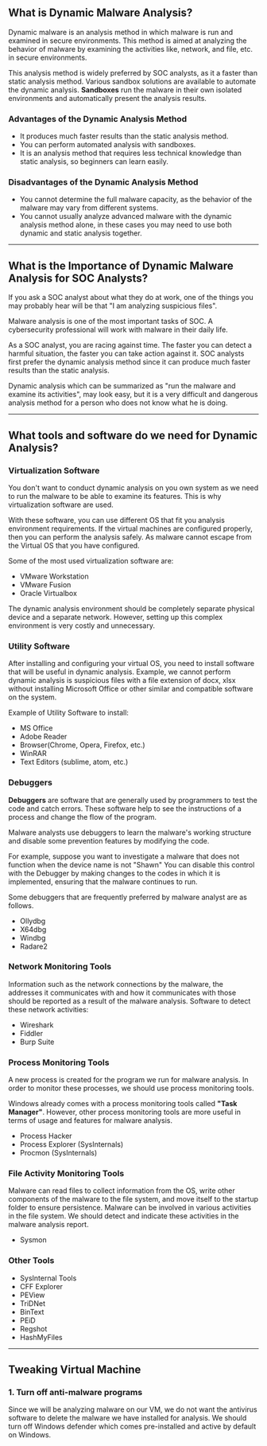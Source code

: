 ```toc
```

## What is Dynamic Malware Analysis?
Dynamic malware is an analysis method in which malware is run and examined in secure environments. This method is aimed at analyzing the behavior of malware by examining the activities like, network, and file, etc. in secure environments.

This analysis method is widely preferred by SOC analysts, as it a faster than static analysis method. Various sandbox solutions are available to automate the dynamic analysis. **Sandboxes** run the malware in their own isolated environments and automatically present the analysis results.

### Advantages of the Dynamic Analysis Method
- It produces much faster results than the static analysis method.
- You can perform automated analysis with sandboxes.
- It is an analysis method that requires less technical knowledge than static analysis, so beginners can learn easily.

### Disadvantages of the Dynamic Analysis Method
- You cannot determine the full malware capacity, as the behavior of the malware may vary from different systems.
- You cannot usually analyze advanced malware with the dynamic analysis method alone, in these cases you may need to use both dynamic and static analysis together.

---
## What is the Importance of Dynamic Malware Analysis for SOC Analysts?
If you ask a SOC analyst about what they do at work, one of the things you may probably hear will be that "I am analyzing suspicious files".

Malware analysis is one of the most important tasks of SOC. A cybersecurity professional will work with malware in their daily life.

As a SOC analyst, you are racing against time. The faster you can detect a harmful situation, the faster you can take action against it. SOC analysts first prefer the dynamic analysis method since it can produce much faster results than the static analysis.

Dynamic analysis which can be summarized as "run the malware and examine its activities", may look easy, but it is a very difficult and dangerous analysis method for a person who does not know what he is doing.

---
## What tools and software do we need for Dynamic Analysis?

### Virtualization Software
You don't want to conduct dynamic analysis on you own system as we need to run the malware to be able to examine its features. This is why virtualization software are used.

With these software, you can use different OS that fit you analysis environment requirements. If the virtual machines are configured properly, then you can perform the analysis safely. As malware cannot escape from the Virtual OS that you have configured.

Some of the most used virtualization software are:
- VMware Workstation
- VMware Fusion
- Oracle Virtualbox

The dynamic analysis environment should be completely separate physical device and a separate network. However, setting up this complex environment is very costly and unnecessary.

### Utility Software
After installing and configuring your virtual OS, you need to install software that will be useful in dynamic analysis. Example, we cannot perform dynamic analysis is suspicious files with a file extension of docx, xlsx without installing Microsoft Office or other similar and compatible software on the system.

Example of Utility Software to install:
- MS Office
- Adobe Reader
- Browser(Chrome, Opera, Firefox, etc.)
- WinRAR
- Text Editors (sublime, atom, etc.)

### Debuggers
**Debuggers** are software that are generally used by programmers to test the code and catch errors. These software help to see the instructions of a process and change the flow of the program.

Malware analysts use debuggers to learn the malware's working structure and disable some prevention features by modifying the code. 

For example, suppose you want to investigate a malware that does not function when the device name is not "Shawn" You can disable this control with the Debugger by making changes to the codes in which it is implemented, ensuring that the malware continues to run.

Some debuggers that are frequently preferred by malware analyst are as follows.
- Ollydbg
- X64dbg
- Windbg
- Radare2

### Network Monitoring Tools
Information such as the network connections by the malware, the addresses it communicates with and how it communicates with those should be reported as a result of the malware analysis. Software to detect these network activities:
- Wireshark
- Fiddler
- Burp Suite

### Process Monitoring Tools
A new process is created for the program we run for malware analysis. In order to monitor these processes, we should use process monitoring tools.

Windows already comes with a process monitoring tools called **"Task Manager"**. However, other process monitoring tools are more useful in terms of usage and features for malware analysis.
- Process Hacker
- Process Explorer (SysInternals)
- Procmon (SysInternals)

### File Activity Monitoring Tools
Malware can read files to collect information from the OS, write other components of the malware to the file system, and move itself to the startup folder to ensure persistence. Malware can be involved in various activities in the file system. We should detect and indicate these activities in the malware analysis report.
- Sysmon

### Other Tools
- SysInternal Tools
- CFF Explorer
- PEView
- TriDNet
- BinText
- PEiD
- Regshot
- HashMyFiles
---
## Tweaking Virtual Machine
### 1. Turn off anti-malware programs
Since we will be analyzing malware on our VM, we do not want the antivirus software to delete the malware we have installed for analysis. We should turn off Windows defender which comes pre-installed and active by default on Windows.


